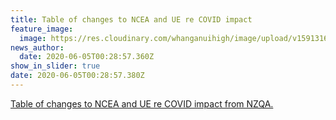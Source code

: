 ```yaml
---
title: Table of changes to NCEA and UE re COVID impact
feature_image:
  image: https://res.cloudinary.com/whanganuihigh/image/upload/v1591316968/News/NCEA_and_UE_SNIP.jpg
news_author:
  date: 2020-06-05T00:28:57.360Z
show_in_slider: true
date: 2020-06-05T00:28:57.380Z
---
```

[Table of changes to NCEA and UE re COVID impact from NZQA.](https://res.cloudinary.com/whanganuihigh/image/upload/v1591316234/newsletters/NCEA_and_University_Entrance_UE_2020_COVID-19_Response.pdf)